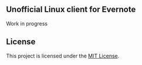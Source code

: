Unofficial Linux client for Evernote
-----------------------

Work in progress


License
-------

This project is licensed under the [MIT License](http://opensource.org/licenses/MIT).
